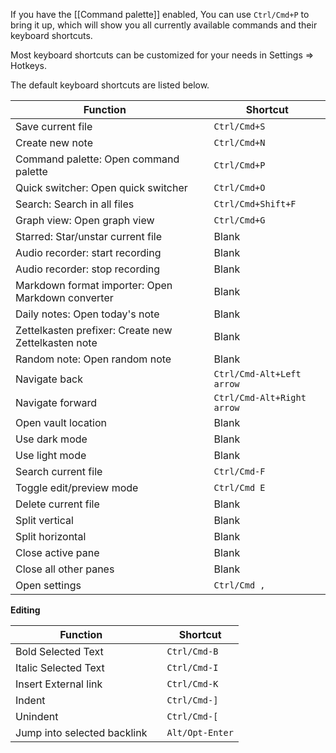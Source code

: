 If you have the [[Command palette]] enabled, You can use `Ctrl/Cmd+P` to bring it up, which will show you all currently available commands and their keyboard shortcuts.

Most keyboard shortcuts can be customized for your needs in Settings => Hotkeys.

The default keyboard shortcuts are listed below.

| Function                                            |     | Shortcut                   |
| --------------------------------------------------- | --- | -------------------------- |
| Save current file                                   |     | `Ctrl/Cmd+S`               |
| Create new note                                     |     | `Ctrl/Cmd+N`               |
| Command palette: Open command palette               |     | `Ctrl/Cmd+P`               |
| Quick switcher: Open quick switcher                 |     | `Ctrl/Cmd+O`               |
| Search: Search in all files                         |     | `Ctrl/Cmd+Shift+F`         |
| Graph view: Open graph view                         |     | `Ctrl/Cmd+G`               |
| Starred: Star/unstar current file                   |     | Blank                      |
| Audio recorder: start recording                     |     | Blank                      |
| Audio recorder: stop recording                      |     | Blank                      |
| Markdown format importer: Open Markdown converter   |     | Blank                      |
| Daily notes: Open today's note                      |     | Blank                      |
| Zettelkasten prefixer: Create new Zettelkasten note |     | Blank                      |
| Random note: Open random note                       |     | Blank                      |
| Navigate back                                       |     | `Ctrl/Cmd-Alt+Left arrow`  |
| Navigate forward                                    |     | `Ctrl/Cmd-Alt+Right arrow` |
| Open vault location                                 |     | Blank                      |
| Use dark mode                                       |     | Blank                      |
| Use light mode                                      |     | Blank                      |
| Search current file                                 |     | `Ctrl/Cmd-F`               |
| Toggle edit/preview mode                            |     | `Ctrl/Cmd E`               |
| Delete current file                                 |     | Blank                      |
| Split vertical                                      |     | Blank                      |
| Split horizontal                                    |     | Blank                      |
| Close active pane                                   |     | Blank                      |
| Close all other panes                               |     | Blank                      |
| Open settings                                       |     | `Ctrl/Cmd ,`               |

**Editing**

| Function                    |     | Shortcut        |
| --------------------------- | --- | --------------- |
| Bold Selected Text          |     | `Ctrl/Cmd-B`    |
| Italic Selected Text        |     | `Ctrl/Cmd-I`    |
| Insert External link        |     | `Ctrl/Cmd-K`    |
| Indent                      |     | `Ctrl/Cmd-]`    |
| Unindent                    |     | `Ctrl/Cmd-[`    |
| Jump into selected backlink |     | `Alt/Opt-Enter` |
